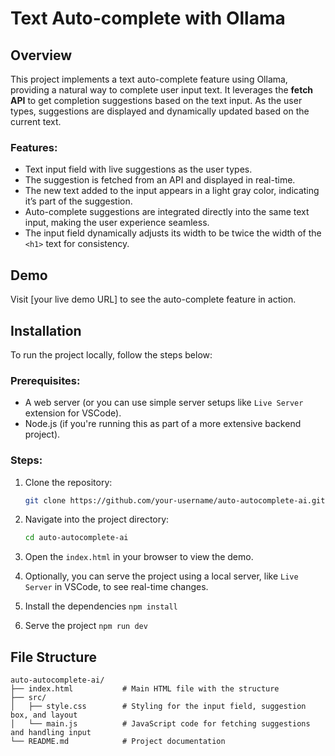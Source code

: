 # Text Auto-complete with Ollama

## Overview

This project implements a text auto-complete feature using Ollama, providing a natural way to complete user input text. It leverages the **fetch API** to get completion suggestions based on the text input. As the user types, suggestions are displayed and dynamically updated based on the current text.

### Features:
- Text input field with live suggestions as the user types.
- The suggestion is fetched from an API and displayed in real-time.
- The new text added to the input appears in a light gray color, indicating it’s part of the suggestion.
- Auto-complete suggestions are integrated directly into the same text input, making the user experience seamless.
- The input field dynamically adjusts its width to be twice the width of the `<h1>` text for consistency.

## Demo

Visit [your live demo URL] to see the auto-complete feature in action.

## Installation

To run the project locally, follow the steps below:

### Prerequisites:
- A web server (or you can use simple server setups like `Live Server` extension for VSCode).
- Node.js (if you're running this as part of a more extensive backend project).

### Steps:
1. Clone the repository:
    ```bash
    git clone https://github.com/your-username/auto-autocomplete-ai.git
    ```
   
2. Navigate into the project directory:
    ```bash
    cd auto-autocomplete-ai
    ```

3. Open the `index.html` in your browser to view the demo.

4. Optionally, you can serve the project using a local server, like `Live Server` in VSCode, to see real-time changes.

5. Install the dependencies `npm install`

6. Serve the project `npm run dev`

## File Structure

```plaintext
auto-autocomplete-ai/
├── index.html           # Main HTML file with the structure
├── src/
│   ├── style.css        # Styling for the input field, suggestion box, and layout
│   └── main.js          # JavaScript code for fetching suggestions and handling input
└── README.md            # Project documentation

